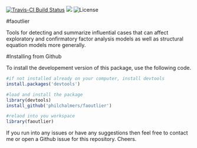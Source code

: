 [![Travis-CI Build Status](https://travis-ci.org/philchalmers/faoutlier.svg?branch=master)](https://travis-ci.org/philchalmers/faoutlier) [![](http://www.r-pkg.org/badges/version/faoutlier)](http://www.r-pkg.org/pkg/faoutlier) ![License](http://img.shields.io/badge/license-GPL%20%28%3E=%202%29-brightgreen.svg?style=flat)

#faoutlier

Tools for detecting and summarize influential cases that
can affect exploratory and confirmatory factor analysis models as well as
structural equation models more generally.

#Installing from Github

To install the developement version of this package, use the following code.

```r
#if not installed already on your computer, install devtools
install.packages('devtools')

#load and install the package
library(devtools)
install_github('philchalmers/faoutlier')

#relaod into you workspace
library(faoutlier)
```

If you run into any issues or have any suggestions then feel free to contact me or open a Github issue for this repository. Cheers.
